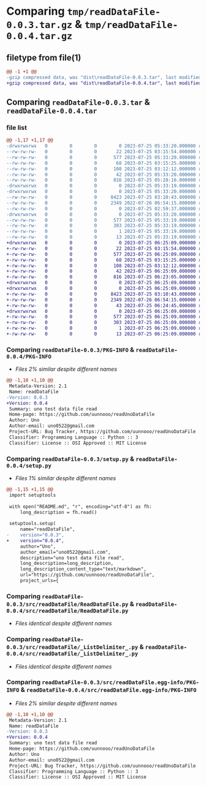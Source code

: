 # Comparing `tmp/readDataFile-0.0.3.tar.gz` & `tmp/readDataFile-0.0.4.tar.gz`

## filetype from file(1)

```diff
@@ -1 +1 @@
-gzip compressed data, was "dist\readDataFile-0.0.3.tar", last modified: Tue Jul 25 05:33:20 2023, max compression
+gzip compressed data, was "dist\readDataFile-0.0.4.tar", last modified: Tue Jul 25 06:25:09 2023, max compression
```

## Comparing `readDataFile-0.0.3.tar` & `readDataFile-0.0.4.tar`

### file list

```diff
@@ -1,17 +1,17 @@
-drwxrwxrwx   0        0        0        0 2023-07-25 05:33:20.000000 readDataFile-0.0.3/
--rw-rw-rw-   0        0        0       22 2023-07-25 03:15:54.000000 readDataFile-0.0.3/LICENSE.txt
--rw-rw-rw-   0        0        0      577 2023-07-25 05:33:20.000000 readDataFile-0.0.3/PKG-INFO
--rw-rw-rw-   0        0        0       68 2023-07-25 03:15:25.000000 readDataFile-0.0.3/README.md
--rw-rw-rw-   0        0        0      108 2023-07-25 03:12:12.000000 readDataFile-0.0.3/pyproject.toml
--rw-rw-rw-   0        0        0       42 2023-07-25 05:33:20.000000 readDataFile-0.0.3/setup.cfg
--rw-rw-rw-   0        0        0      816 2023-07-25 05:28:16.000000 readDataFile-0.0.3/setup.py
-drwxrwxrwx   0        0        0        0 2023-07-25 05:33:19.000000 readDataFile-0.0.3/src/
-drwxrwxrwx   0        0        0        0 2023-07-25 05:33:20.000000 readDataFile-0.0.3/src/readDataFile/
--rw-rw-rw-   0        0        0     8423 2023-07-25 03:10:43.000000 readDataFile-0.0.3/src/readDataFile/ReadDataFile.py
--rw-rw-rw-   0        0        0     2349 2022-07-26 06:54:15.000000 readDataFile-0.0.3/src/readDataFile/_ListDelimiter_.py
--rw-rw-rw-   0        0        0        0 2023-07-25 02:59:37.000000 readDataFile-0.0.3/src/readDataFile/__init__.py
-drwxrwxrwx   0        0        0        0 2023-07-25 05:33:20.000000 readDataFile-0.0.3/src/readDataFile.egg-info/
--rw-rw-rw-   0        0        0      577 2023-07-25 05:33:19.000000 readDataFile-0.0.3/src/readDataFile.egg-info/PKG-INFO
--rw-rw-rw-   0        0        0      303 2023-07-25 05:33:19.000000 readDataFile-0.0.3/src/readDataFile.egg-info/SOURCES.txt
--rw-rw-rw-   0        0        0        1 2023-07-25 05:33:19.000000 readDataFile-0.0.3/src/readDataFile.egg-info/dependency_links.txt
--rw-rw-rw-   0        0        0       13 2023-07-25 05:33:19.000000 readDataFile-0.0.3/src/readDataFile.egg-info/top_level.txt
+drwxrwxrwx   0        0        0        0 2023-07-25 06:25:09.000000 readDataFile-0.0.4/
+-rw-rw-rw-   0        0        0       22 2023-07-25 03:15:54.000000 readDataFile-0.0.4/LICENSE.txt
+-rw-rw-rw-   0        0        0      577 2023-07-25 06:25:09.000000 readDataFile-0.0.4/PKG-INFO
+-rw-rw-rw-   0        0        0       68 2023-07-25 03:15:25.000000 readDataFile-0.0.4/README.md
+-rw-rw-rw-   0        0        0      108 2023-07-25 03:12:12.000000 readDataFile-0.0.4/pyproject.toml
+-rw-rw-rw-   0        0        0       42 2023-07-25 06:25:09.000000 readDataFile-0.0.4/setup.cfg
+-rw-rw-rw-   0        0        0      816 2023-07-25 06:23:05.000000 readDataFile-0.0.4/setup.py
+drwxrwxrwx   0        0        0        0 2023-07-25 06:25:09.000000 readDataFile-0.0.4/src/
+drwxrwxrwx   0        0        0        0 2023-07-25 06:25:09.000000 readDataFile-0.0.4/src/readDataFile/
+-rw-rw-rw-   0        0        0     8423 2023-07-25 03:10:43.000000 readDataFile-0.0.4/src/readDataFile/ReadDataFile.py
+-rw-rw-rw-   0        0        0     2349 2022-07-26 06:54:15.000000 readDataFile-0.0.4/src/readDataFile/_ListDelimiter_.py
+-rw-rw-rw-   0        0        0       43 2023-07-25 06:24:45.000000 readDataFile-0.0.4/src/readDataFile/__init__.py
+drwxrwxrwx   0        0        0        0 2023-07-25 06:25:09.000000 readDataFile-0.0.4/src/readDataFile.egg-info/
+-rw-rw-rw-   0        0        0      577 2023-07-25 06:25:09.000000 readDataFile-0.0.4/src/readDataFile.egg-info/PKG-INFO
+-rw-rw-rw-   0        0        0      303 2023-07-25 06:25:09.000000 readDataFile-0.0.4/src/readDataFile.egg-info/SOURCES.txt
+-rw-rw-rw-   0        0        0        1 2023-07-25 06:25:09.000000 readDataFile-0.0.4/src/readDataFile.egg-info/dependency_links.txt
+-rw-rw-rw-   0        0        0       13 2023-07-25 06:25:09.000000 readDataFile-0.0.4/src/readDataFile.egg-info/top_level.txt
```

### Comparing `readDataFile-0.0.3/PKG-INFO` & `readDataFile-0.0.4/PKG-INFO`

 * *Files 2% similar despite different names*

```diff
@@ -1,10 +1,10 @@
 Metadata-Version: 2.1
 Name: readDataFile
-Version: 0.0.3
+Version: 0.0.4
 Summary: uno test data file read
 Home-page: https://github.com/uunnooo/readUnoDataFile
 Author: Uno
 Author-email: uno0522@gmail.com
 Project-URL: Bug Tracker, https://github.com/uunnooo/readUnoDataFile
 Classifier: Programming Language :: Python :: 3
 Classifier: License :: OSI Approved :: MIT License
```

### Comparing `readDataFile-0.0.3/setup.py` & `readDataFile-0.0.4/setup.py`

 * *Files 1% similar despite different names*

```diff
@@ -1,15 +1,15 @@
 import setuptools
 
 with open("README.md", "r", encoding="utf-8") as fh:
     long_description = fh.read()
 
 setuptools.setup(
     name="readDataFile",
-    version="0.0.3",
+    version="0.0.4",
     author="Uno",
     author_email="uno0522@gmail.com",
     description="uno test data file read",
     long_description=long_description,
     long_description_content_type="text/markdown",
     url="https://github.com/uunnooo/readUnoDataFile",
     project_urls={
```

### Comparing `readDataFile-0.0.3/src/readDataFile/ReadDataFile.py` & `readDataFile-0.0.4/src/readDataFile/ReadDataFile.py`

 * *Files identical despite different names*

### Comparing `readDataFile-0.0.3/src/readDataFile/_ListDelimiter_.py` & `readDataFile-0.0.4/src/readDataFile/_ListDelimiter_.py`

 * *Files identical despite different names*

### Comparing `readDataFile-0.0.3/src/readDataFile.egg-info/PKG-INFO` & `readDataFile-0.0.4/src/readDataFile.egg-info/PKG-INFO`

 * *Files 2% similar despite different names*

```diff
@@ -1,10 +1,10 @@
 Metadata-Version: 2.1
 Name: readDataFile
-Version: 0.0.3
+Version: 0.0.4
 Summary: uno test data file read
 Home-page: https://github.com/uunnooo/readUnoDataFile
 Author: Uno
 Author-email: uno0522@gmail.com
 Project-URL: Bug Tracker, https://github.com/uunnooo/readUnoDataFile
 Classifier: Programming Language :: Python :: 3
 Classifier: License :: OSI Approved :: MIT License
```

